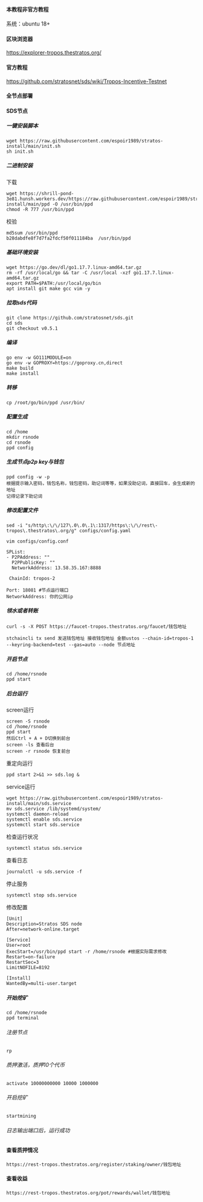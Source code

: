 
#### 本教程非官方教程

系统：ubuntu 18+

#### 区块浏览器
https://explorer-tropos.thestratos.org/

#### 官方教程
https://github.com/stratosnet/sds/wiki/Tropos-Incentive-Testnet

####  全节点部署

#### SDS节点

##### 一键安装脚本

```
wget https://raw.githubusercontent.com/espoir1989/stratos-install/main/init.sh
sh init.sh
```

##### 二进制安装

下载
```
wget https://shrill-pond-3e81.hunsh.workers.dev/https://raw.githubusercontent.com/espoir1989/stratos-install/main/ppd -O /usr/bin/ppd
chmod -R 777 /usr/bin/ppd
```

校验
```
md5sum /usr/bin/ppd
b28dabdfe8f7d7fa2fdcf50f011184ba  /usr/bin/ppd
```

##### 基础环境安装

```
wget https://go.dev/dl/go1.17.7.linux-amd64.tar.gz
rm -rf /usr/local/go && tar -C /usr/local -xzf go1.17.7.linux-amd64.tar.gz
export PATH=$PATH:/usr/local/go/bin
apt install git make gcc vim -y
```

##### 拉取sds代码

```
git clone https://github.com/stratosnet/sds.git
cd sds
git checkout v0.5.1
```

##### 编译

```
go env -w GO111MODULE=on
go env -w GOPROXY=https://goproxy.cn,direct
make build
make install
```

##### 转移

```
cp /root/go/bin/ppd /usr/bin/
```

##### 配置生成

```
cd /home
mkdir rsnode
cd rsnode
ppd config
```

##### 生成节点p2p key与钱包

```
ppd config -w -p
根据提示输入密码，钱包名称，钱包密码，助记词等等，如果没助记词，直接回车，会生成新的地址
记得记录下助记词
```

#####  修改配置文件

```
sed -i "s/http\:\/\/127\.0\.0\.1\:1317/https\:\/\/rest\-tropos\.thestratos\.org/g" configs/config.yaml
```

```
vim configs/config.conf
```

```
SPList:
- P2PAddress: ""
  P2PPublicKey: ""
  NetworkAddress: 13.58.35.167:8888
```

```
 ChainId: tropos-2
```

``` 根据实际情况修改
Port: 18081 #节点运行端口
NetworkAddress: 你的公网ip
```

##### 领水或者转账

```领水
curl -s -X POST https://faucet-tropos.thestratos.org/faucet/钱包地址
```

```转账
stchaincli tx send 发送钱包地址 接收钱包地址 金额ustos --chain-id=tropos-1 --keyring-backend=test --gas=auto --node 节点地址
```

##### 开启节点

```
cd /home/rsnode
ppd start
```

##### 后台运行
screen运行
```
screen -S rsnode
cd /home/rsnode
ppd start
然后Ctrl + A + D切换到前台
screen -ls 查看后台
screen -r rsnode 恢复前台
```
重定向运行
```
ppd start 2>&1 >> sds.log & 
```
service运行
```
wget https://raw.githubusercontent.com/espoir1989/stratos-install/main/sds.service
mv sds.service /lib/systemd/system/
systemctl daemon-reload
systemctl enable sds.service
systemctl start sds.service
```

检查运行状况
```
systemctl status sds.service
```
查看日志
```
journalctl -u sds.service -f 
```
停止服务
```
systemctl stop sds.service
```

修改配置
```
[Unit]
Description=Stratos SDS node
After=network-online.target

[Service]
User=root
ExecStart=/usr/bin/ppd start -r /home/rsnode #根据实际需求修改
Restart=on-failure
RestartSec=3
LimitNOFILE=8192

[Install]
WantedBy=multi-user.target
```

##### 开始挖矿

```
cd /home/rsnode
ppd terminal
```

###### 注册节点
```
rp 
```

###### 质押激活，质押10个代币
```
activate 10000000000 10000 1000000
```

###### 开启挖矿
```
startmining
```
###### 日志输出端口后，运行成功


#### 查看质押情况
```
https://rest-tropos.thestratos.org/register/staking/owner/钱包地址
```

#### 查看收益

```
https://rest-tropos.thestratos.org/pot/rewards/wallet/钱包地址
```
